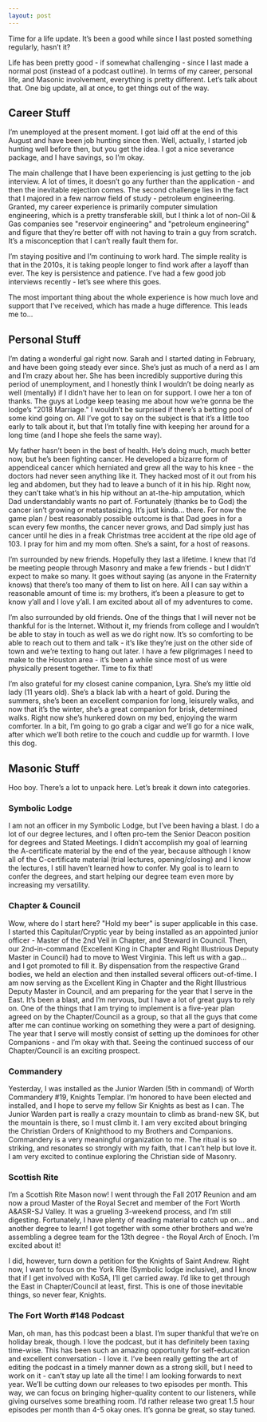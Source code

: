 ```yaml
---
layout: post
---
```

Time for a life update. It’s been a good while since I last posted something regularly, hasn’t it?

Life has been pretty good - if somewhat challenging - since I last made a normal post (instead of a podcast outline). In terms of my career, personal life, and Masonic involvement, everything is pretty different. Let’s talk about that. One big update, all at once, to get things out of the way.

## Career Stuff

I’m unemployed at the present moment. I got laid off at the end of this August and have been job hunting since then. Well, actually, I started job hunting well before then, but you get the idea. I got a nice severance package, and I have savings, so I’m okay.

The main challenge that I have been experiencing is just getting to the job interview. A lot of times, it doesn’t go any further than the application - and then the inevitable rejection comes. The second challenge lies in the fact that I majored in a few narrow field of study - petroleum engineering. Granted, my career experience is primarily computer simulation engineering, which is a pretty transferable skill, but I think a lot of non-Oil & Gas companies see "reservoir engineering" and "petroleum engineering" and figure that they’re better off with not having to train a guy from scratch. It’s a misconception that I can’t really fault them for.

I’m staying positive and I’m continuing to work hard. The simple reality is that in the 2010s, it is taking people longer to find work after a layoff than ever. The key is persistence and patience. I’ve had a few good job interviews recently - let’s see where this goes.

The most important thing about the whole experience is how much love and support that I’ve received, which has made a huge difference. This leads me to...

## Personal Stuff

I’m dating a wonderful gal right now. Sarah and I started dating in February, and have been going steady ever since. She’s just as much of a nerd as I am and I’m crazy about her. She has been incredibly supportive during this period of unemployment, and I honestly think I wouldn’t be doing nearly as well (mentally) if I didn’t have her to lean on for support. I owe her a ton of thanks. The guys at Lodge keep teasing me about how we’re gonna be the lodge’s "2018 Marriage." I wouldn’t be surprised if there’s a betting pool of some kind going on. All I’ve got to say on the subject is that it’s a little too early to talk about it, but that I’m totally fine with keeping her around for a long time (and I hope she feels the same way).

My father hasn’t been in the best of health. He’s doing much, much better now, but he’s been fighting cancer. He developed a bizarre form of appendiceal cancer which herniated and grew all the way to his knee - the doctors had never seen anything like it. They hacked most of it out from his leg and abdomen, but they had to leave a bunch of it in his hip. Right now, they can’t take what’s in his hip without an at-the-hip amputation, which Dad understandably wants no part of. Fortunately (thanks be to God) the cancer isn’t growing or metastasizing. It’s just kinda…​ there. For now the game plan / best reasonably possible outcome is that Dad goes in for a scan every few months, the cancer never grows, and Dad simply just has cancer until he dies in a freak Christmas tree accident at the ripe old age of 103. I pray for him and my mom often. She’s a saint, for a host of reasons.

I’m surrounded by new friends. Hopefully they last a lifetime. I knew that I’d be meeting people through Masonry and make a few friends - but I didn’t' expect to make so many. It goes without saying (as anyone in the Fraternity knows) that there’s too many of them to list on here. All I can say within a reasonable amount of time is: my brothers, it’s been a pleasure to get to know y’all and I love y’all. I am excited about all of my adventures to come.

I’m also surrounded by old friends. One of the things that I will never not be thankful for is the Internet. Without it, my friends from college and I wouldn’t be able to stay in touch as well as we do right now. It’s so comforting to be able to reach out to them and talk - it’s like they’re just on the other side of town and we’re texting to hang out later. I have a few pilgrimages I need to make to the Houston area - it’s been a while since most of us were physically present together. Time to fix that!

I’m also grateful for my closest canine companion, Lyra. She’s my little old lady (11 years old). She’s a black lab with a heart of gold. During the summers, she’s been an excellent companion for long, leisurely walks, and now that it’s the winter, she’s a great companion for brisk, determined walks. Right now she’s hunkered down on my bed, enjoying the warm comforter. In a bit, I’m going to go grab a cigar and we’ll go for a nice walk, after which we’ll both retire to the couch and cuddle up for warmth. I love this dog.

## Masonic Stuff

Hoo boy. There’s a lot to unpack here. Let’s break it down into categories.

### Symbolic Lodge

I am not an officer in my Symbolic Lodge, but I’ve been having a blast. I do a lot of our degree lectures, and I often pro-tem the Senior Deacon position for degrees and Stated Meetings. I didn’t accomplish my goal of learning the A-certificate material by the end of the year, because although I know all of the C-certificate material (trial lectures, opening/closing) and I know the lectures, I still haven’t learned how to confer. My goal is to learn to confer the degrees, and start helping our degree team even more by increasing my versatility.

### Chapter & Council

Wow, where do I start here? "Hold my beer" is super applicable in this case. I started this Capitular/Cryptic year by being installed as an appointed junior officer - Master of the 2nd Veil in Chapter, and Steward in Council. Then, our 2nd-in-command (Excellent King in Chapter and Right Illustrious Deputy Master in Council) had to move to West Virginia. This left us with a gap…​ and I got promoted to fill it. By dispensation from the respective Grand bodies, we held an election and then installed several officers out-of-time. I am now serving as the Excellent King in Chapter and the Right Illustrious Deputy Master in Council, and am preparing for the year that I serve in the East. It’s been a blast, and I’m nervous, but I have a lot of great guys to rely on. One of the things that I am trying to implement is a five-year plan agreed on by the Chapter/Council as a group, so that all the guys that come after me can continue working on something they were a part of designing. The year that I serve will mostly consist of setting up the dominoes for other Companions - and I’m okay with that. Seeing the continued success of our Chapter/Council is an exciting prospect.

### Commandery

Yesterday, I was installed as the Junior Warden (5th in command) of Worth Commandery #19, Knights Templar. I’m honored to have been elected and installed, and I hope to serve my fellow Sir Knights as best as I can. The Junior Warden part is really a crazy mountain to climb as brand-new SK, but the mountain is there, so I must climb it. I am very excited about bringing the Christian Orders of Knighthood to my Brothers and Companions. Commandery is a very meaningful organization to me. The ritual is so striking, and resonates so strongly with my faith, that I can’t help but love it. I am very excited to continue exploring the Christian side of Masonry.

### Scottish Rite

I’m a Scottish Rite Mason now! I went through the Fall 2017 Reunion and am now a proud Master of the Royal Secret and member of the Fort Worth A&ASR-SJ Valley. It was a grueling 3-weekend process, and I’m still digesting. Fortunately, I have plenty of reading material to catch up on... and another degree to learn! I got together with some other brothers and we’re assembling a degree team for the 13th degree - the Royal Arch of Enoch. I’m excited about it!

I did, however, turn down a petition for the Knights of Saint Andrew. Right now, I want to focus on the York Rite (Symbolic lodge inclusive), and I know that if I get involved with KoSA, I’ll get carried away. I’d like to get through the East in Chapter/Council at least, first. This is one of those inevitable things, so never fear, Knights.

### The Fort Worth #148 Podcast

Man, oh man, has this podcast been a blast. I’m super thankful that we’re on holiday break, though. I love the podcast, but it has definitely been taxing time-wise. This has been such an amazing opportunity for self-education and excellent conversation - I love it. I’ve been really getting the art of editing the podcast in a timely manner down as a strong skill, but I need to work on it - can’t stay up late all the time! I am looking forwards to next year. We’ll be cutting down our releases to two episodes per month. This way, we can focus on bringing higher-quality content to our listeners, while giving ourselves some breathing room. I’d rather release two great 1.5 hour episodes per month than 4-5 okay ones. It’s gonna be great, so stay tuned.
